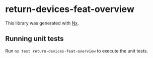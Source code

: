 # return-devices-feat-overview

This library was generated with [Nx](https://nx.dev).

## Running unit tests

Run `nx test return-devices-feat-overview` to execute the unit tests.
